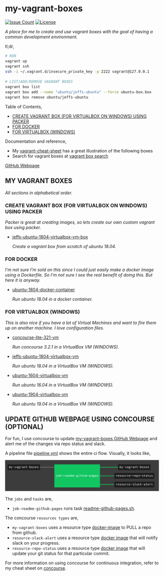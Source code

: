 # my-vagrant-boxes

[![Issue Count](https://codeclimate.com/github/JeffDeCola/my-vagrant-boxes/badges/issue_count.svg)](https://codeclimate.com/github/JeffDeCola/my-vagrant-boxes/issues)
[![License](http://img.shields.io/:license-mit-blue.svg)](http://jeffdecola.mit-license.org)

_A place for me to create and use vagrant boxes with
the goal of having a common development environment._

tl;dr,

```bash
# RUN
vagrant up
vagrant ssh
ssh -i ~/.vagrant.d/insecure_private_key -p 2222 vagrant@127.0.0.1

# LIST/ADD/REMOVE VAGRANT BOXES
vagrant box list
vagrant box add --name "ubuntu/jeffs-ubuntu" --force ubuntu-box.box
vagrant box remove ubuntu/jeffs-ubuntu
```

Table of Contents,

* [CREATE VAGRANT BOX (FOR VIRTUALBOX ON WINDOWS) USING PACKER](https://github.com/JeffDeCola/my-vagrant-boxes#create-vagrant-box-for-virtualbox-on-windows-using-packer)
* [FOR DOCKER](https://github.com/JeffDeCola/my-vagrant-boxes#for-docker)
* [FOR VIRTUALBOX (WINDOWS)](https://github.com/JeffDeCola/my-vagrant-boxes#for-virtualbox-windows)

Documentation and reference,

* My
  [vagrant-cheat-sheet](https://github.com/JeffDeCola/my-cheat-sheets/tree/master/software/development/development-environments/vagrant-cheat-sheet)
  has a great illustration of the following boxes
* Search for vagrant boxes at
  [vagrant box search](https://app.vagrantup.com/boxes/search)

[GitHub Webpage](https://jeffdecola.github.io/my-vagrant-boxes/)

## MY VAGRANT BOXES

_All sections in alphabetical order._

### CREATE VAGRANT BOX (FOR VIRTUALBOX ON WINDOWS) USING PACKER

_Packer is great at creating images, so lets create our own
custom vagrant box using packer._

* [jeffs-ubuntu-1804-virtualbox-vm-box](https://github.com/JeffDeCola/my-vagrant-boxes/tree/master/create-vagrant-box-for-virtualbox-on-windows-using-packer/jeffs-ubuntu-1804-virtualbox-vm-box)

  _Create a vagrant box from scratch of ubuntu 18.04._

### FOR DOCKER

_I'm not sure I'm sold on this since I could just easily make a docker image
using a Dockerfile.  So I'm not sure I see the real benefit of doing this.
But here it is anyway._

* [ubuntu-1804-docker-container](https://github.com/JeffDeCola/my-vagrant-boxes/tree/master/for-docker/ubuntu-1804-docker-container)

  _Run ubuntu 18.04 in a docker container._

### FOR VIRTUALBOX (WINDOWS)

_This is also nice if you have a lot of Virtual Machines and want to fire them up
on another machine.  I love configuration files._

* [concourse-lite-321-vm](https://github.com/JeffDeCola/my-vagrant-boxes/tree/master/for-virtualbox-windows/concourse-lite-321-vm)

  _Run concourse 3.2.1 in a VirtualBox VM (WINDOWS)._

* [jeffs-ubuntu-1804-virtualbox-vm](https://github.com/JeffDeCola/my-vagrant-boxes/tree/master/for-virtualbox-windows/jeffs-ubuntu-1804-virtualbox-vm)

  _Run ubuntu 18.04 in a VirtualBox VM (WINDOWS)._

* [ubuntu-1604-virtualbox-vm](https://github.com/JeffDeCola/my-vagrant-boxes/tree/master/for-virtualbox-windows/ubuntu-1604-virtualbox-vm)

  _Run ubuntu 16.04 in a VirtualBox VM (WINDOWS)._

* [ubuntu-1904-virtualbox-vm](https://github.com/JeffDeCola/my-vagrant-boxes/tree/master/for-virtualbox-windows/ubuntu-1904-virtualbox-vm)

  _Run ubuntu 19.04 in a VirtualBox VM (WINDOWS)._

## UPDATE GITHUB WEBPAGE USING CONCOURSE (OPTIONAL)

For fun, I use concourse to update
[my-vagrant-boxes GitHub Webpage](https://jeffdecola.github.io/my-vagrant-boxes/)
and alert me of the changes via repo status and slack.

A pipeline file [pipeline.yml](https://github.com/JeffDeCola/my-vagrant-boxes/tree/master/ci/pipeline.yml)
shows the entire ci flow. Visually, it looks like,

![IMAGE - my-vagrant-boxes concourse ci pipeline - IMAGE](docs/pics/my-vagrant-boxes-pipeline.jpg)

The `jobs` and `tasks` are,

* `job-readme-github-pages` runs task
  [readme-github-pages.sh](https://github.com/JeffDeCola/my-vagrant-boxes/tree/master/ci/scripts/readme-github-pages.sh).

The concourse `resources types` are,

* `my-vagrant-boxes` uses a resource type
  [docker-image](https://hub.docker.com/r/concourse/git-resource/)
  to PULL a repo from github.
* `resource-slack-alert` uses a resource type
  [docker image](https://hub.docker.com/r/cfcommunity/slack-notification-resource)
  that will notify slack on your progress.
* `resource-repo-status` uses a resource type
  [docker image](https://hub.docker.com/r/dpb587/github-status-resource)
  that will update your git status for that particular commit.

For more information on using concourse for continuous integration,
refer to my cheat sheet on [concourse](https://github.com/JeffDeCola/my-cheat-sheets/tree/master/software/operations-tools/continuous-integration-continuous-deployment/concourse-cheat-sheet).

